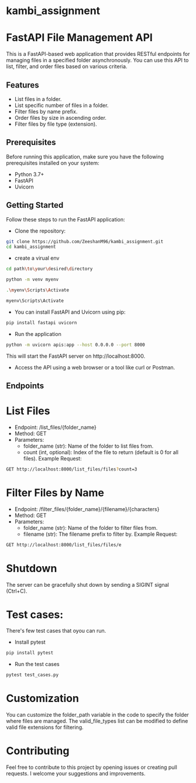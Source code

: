 # kambi_assignment

# FastAPI File Management API

This is a FastAPI-based web application that provides RESTful endpoints for managing files in a specified folder asynchronously. You can use this API to list, filter, and order files based on various criteria.

## Features

- List files in a folder.
- List specific number of files in a folder.
- Filter files by name prefix.
- Order files by size in ascending order.
- Filter files by file type (extension).

## Prerequisites

Before running this application, make sure you have the following prerequisites installed on your system:

- Python 3.7+
- FastAPI
- Uvicorn

## Getting Started
Follow these steps to run the FastAPI application:

- Clone the repository:
```bash
git clone https://github.com/ZeeshanM96/kambi_assignment.git
cd kambi_assignment
```

- create a virual env

```bash
cd path\to\your\desired\directory
```
```bash
python -m venv myenv
```
```bash
.\myenv\Scripts\Activate
```
```bash
myenv\Scripts\Activate
```

- You can install FastAPI and Uvicorn using pip:

```bash
pip install fastapi uvicorn
```

- Run the application
```bash
python -m uvicorn apis:app --host 0.0.0.0 --port 8000
  ```

This will start the FastAPI server on http://localhost:8000.

- Access the API using a web browser or a tool like curl or Postman.
## Endpoints

# List Files
- Endpoint: /list_files/{folder_name}
- Method: GET
- Parameters:
  - folder_name (str): Name of the folder to list files from.
  - count (int, optional): Index of the file to return (default is 0 for all files).
Example Request:
```bash
GET http://localhost:8000/list_files/files?count=3
```
# Filter Files by Name
- Endpoint: /filter_files/{folder_name}/{filename}/{characters}
- Method: GET
- Parameters:
  - folder_name (str): Name of the folder to filter files from.
  - filename (str): The filename prefix to filter by.
Example Request:
```bash
GET http://localhost:8000/list_files/files/e
```

# Shutdown
The server can be gracefully shut down by sending a SIGINT signal (Ctrl+C).

# Test cases:
There's few test cases that oyou can run. 
-  Install pytest
```bash
pip install pytest
```
-  Run the test cases
```bash
pytest test_cases.py
```

# Customization
You can customize the folder_path variable in the code to specify the folder where files are managed.
The valid_file_types list can be modified to define valid file extensions for filtering.

# Contributing
Feel free to contribute to this project by opening issues or creating pull requests. I welcome your suggestions and improvements.






















